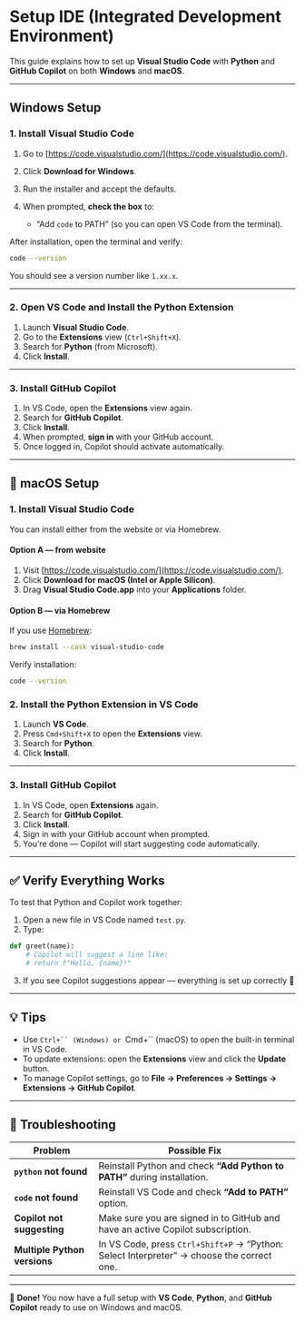 # Setup IDE (Integrated Development Environment)

This guide explains how to set up **Visual Studio Code** with **Python** and **GitHub Copilot** on both **Windows** and **macOS**.

---

## Windows Setup

### 1. Install Visual Studio Code

1. Go to [https://code.visualstudio.com/](https://code.visualstudio.com/).
2. Click **Download for Windows**.
3. Run the installer and accept the defaults.
4. When prompted, **check the box** to:

   * “Add `code` to PATH” (so you can open VS Code from the terminal).

After installation, open the terminal and verify:

```bash
code --version
```

You should see a version number like `1.xx.x`.

---

### 2. Open VS Code and Install the Python Extension

1. Launch **Visual Studio Code**.
2. Go to the **Extensions** view (`Ctrl+Shift+X`).
3. Search for **Python** (from Microsoft).
4. Click **Install**.

---

### 3. Install GitHub Copilot

1. In VS Code, open the **Extensions** view again.
2. Search for **GitHub Copilot**.
3. Click **Install**.
4. When prompted, **sign in** with your GitHub account.
5. Once logged in, Copilot should activate automatically.

---

## 🍏 macOS Setup

### 1. Install Visual Studio Code

You can install either from the website or via Homebrew.

#### Option A — from website

1. Visit [https://code.visualstudio.com/](https://code.visualstudio.com/).
2. Click **Download for macOS (Intel or Apple Silicon)**.
3. Drag **Visual Studio Code.app** into your **Applications** folder.

#### Option B — via Homebrew

If you use [Homebrew](https://brew.sh/):

```bash
brew install --cask visual-studio-code
```

Verify installation:

```bash
code --version
```

### 2. Install the Python Extension in VS Code

1. Launch **VS Code**.
2. Press `Cmd+Shift+X` to open the **Extensions** view.
3. Search for **Python**.
4. Click **Install**.

---

### 3. Install GitHub Copilot

1. In VS Code, open **Extensions** again.
2. Search for **GitHub Copilot**.
3. Click **Install**.
4. Sign in with your GitHub account when prompted.
5. You’re done — Copilot will start suggesting code automatically.

---

## ✅ Verify Everything Works

To test that Python and Copilot work together:

1. Open a new file in VS Code named `test.py`.
2. Type:

```python
def greet(name):
    # Copilot will suggest a line like:
    # return f"Hello, {name}!"
```

3. If you see Copilot suggestions appear — everything is set up correctly 🎉

---

## 💡 Tips

* Use `Ctrl+`` (Windows) or `Cmd+`` (macOS) to open the built-in terminal in VS Code.
* To update extensions: open the **Extensions** view and click the **Update** button.
* To manage Copilot settings, go to
  **File → Preferences → Settings → Extensions → GitHub Copilot**.

---

## 🧯 Troubleshooting

| Problem                      | Possible Fix                                                                              |
| ---------------------------- | ----------------------------------------------------------------------------------------- |
| **`python` not found**       | Reinstall Python and check **“Add Python to PATH”** during installation.                  |
| **`code` not found**         | Reinstall VS Code and check **“Add to PATH”** option.                                     |
| **Copilot not suggesting**   | Make sure you are signed in to GitHub and have an active Copilot subscription.            |
| **Multiple Python versions** | In VS Code, press `Ctrl+Shift+P` → “Python: Select Interpreter” → choose the correct one. |

---

🎉 **Done!**
You now have a full setup with **VS Code**, **Python**, and **GitHub Copilot** ready to use on Windows and macOS.
